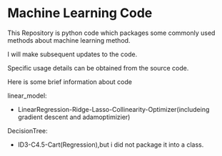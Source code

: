 # Machine Learning Code

This Repository is python code which packages some  commonly used methods about machine learning method.

I will make subsequent updates to the code.

Specific usage details can be obtained from the source code.

Here is some brief information about code

linear_model:

- LinearRegression-Ridge-Lasso-Collinearity-Optimizer(includeing gradient descent and adamoptimizier)
      
DecisionTree:
- ID3-C4.5-Cart(Regression),but i did not package it into a class.

